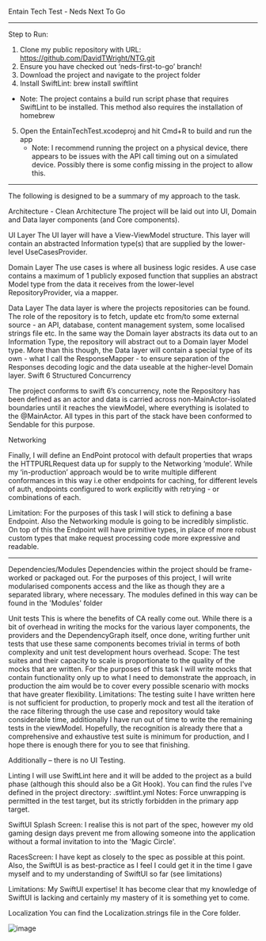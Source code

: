Entain Tech Test - Neds Next To Go
__________________________________
Step to Run:

1. Clone my public repository with URL:  https://github.com/DavidTWright/NTG.git
2. Ensure you have checked out ‘neds-first-to-go’ branch!
3. Download the project and navigate to the project folder
4. Install SwiftLint: brew install swiftlint
-	Note: The project contains a build run script  phase that requires SwiftLint to be installed. This method also requires the installation of homebrew
5. Open the EntainTechTest.xcodeproj  and hit Cmd+R to build and run the app
 	- Note: I recommend running the project on a physical device, there appears to be issues with the API call timing out on a simulated device. Possibly there is some config missing in the project to allow this.

____________________________________________________________________

The following is designed to be a summary of my approach to the task.

 Architecture - Clean Architecture 
The project will be laid out into UI, Domain and Data layer components (and Core components).

UI Layer
The UI layer will have a View-ViewModel structure. This layer will contain an abstracted Information type(s) that are supplied by the lower-level UseCasesProvider. 

Domain Layer
The use cases is where all business logic resides. A use case contains a maximum of 1 publicly exposed function that supplies an abstract Model type from the data it receives from the lower-level RepositoryProvider, via a mapper.

Data Layer
The data layer is where the projects repositories can be found. The role of the repository is to fetch, update  etc from/to some external source - an API, database, content management system, some localised strings file etc. 
In the same way the Domain layer abstracts its data out to an Information Type, the repository will abstract out to a Domain layer Model type. More than this though, the Data layer will contain a special type of its own - what I call the ResponseMapper - to ensure separation of the Responses decoding logic and the data useable at the higher-level Domain layer. 
Swift 6 Structured Concurrency

The project conforms to swift 6’s concurrency, note the Repository has been defined as an actor and data is carried across non-MainActor-isolated boundaries until it reaches the viewModel, where everything is isolated to the @MainActor. All types in this part of the stack have been conformed to Sendable for this purpose.

Networking

Finally, I will define an EndPoint protocol with default properties that wraps the HTTPURLRequest data up for supply to the Networking ‘module’. While my ‘in-production’ approach would be to write multiple different conformances in this way i.e other endpoints for caching, for different levels of auth, endpoints configured to work explicitly with retrying - or combinations of each. 

Limitation: For the purposes of this task I will stick to defining a base Endpoint. Also the Networking module is going to be incredibly simplistic. On top of this the Endpoint will have primitive types, in place of more robust custom types that make request processing code more expressive and readable.
________________________________________________________________________________

Dependencies/Modules
Dependencies within the project should be frame-worked or packaged out. For the purposes of this project, I will write modularised components access and the like as though they are a separated library, where necessary. The modules defined in this way can be found in the 'Modules' folder

Unit tests
This is where the benefits of CA really come out. While there is a bit of overhead in writing the mocks for the various layer components, the providers and the DependencyGraph itself, once done, writing further unit tests that use these same components becomes trivial in terms of both complexity and unit test development hours overhead.
Scope: The test suites and their capacity to scale is proportionate to the quality of the mocks that are written. For the purposes of this task I will write mocks that contain functionality only up to what I need to demonstrate the approach, in production the aim would be to cover every possible scenario with mocks that have greater flexibility.
Limitations:  The testing suite I have written here is not sufficient for production, to properly mock and test all the iteration of the race filtering through the use case and repository would take considerable time, additionally I have run out of time to write the remaining tests in the viewModel. Hopefully, the recognition is already there that a comprehensive and exhaustive test suite is minimum for production, and I hope there is enough there for you to see that finishing. 

Additionally – there is no UI Testing. 

Linting
I will use SwiftLint here and it will be added to the project as a build phase (although this should also be a Git Hook). You can find the rules I've defined in the project directory: .swiftlint.yml
Notes: Force unwrapping is permitted in the test target, but its strictly forbidden in the primary app target.

SwiftUI
Splash Screen: I realise this is not part of the spec, however my old gaming design days prevent me from allowing someone into the application without a formal invitation to into the 'Magic Circle'.

RacesScreen: I have kept as closely to the spec as possible at this point. Also, the SwiftUI is as best-practice as I feel I could get it in the time I gave myself and to my understanding of SwiftUI so far (see limitations)

Limitations: My SwiftUI expertise! It has become clear that my knowledge of SwiftUI is lacking and certainly my mastery of it is something yet to come. 

Localization
You can find the Localization.strings file in the Core folder.

 
![image](https://github.com/user-attachments/assets/7c362561-517d-4766-8378-828687d0a3d4)
